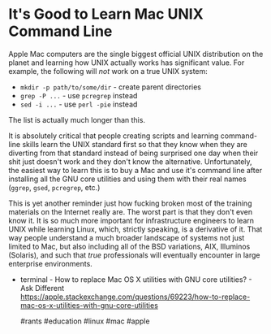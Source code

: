 # It's Good to Learn Mac UNIX Command Line

Apple Mac computers are the single biggest official UNIX distribution on
the planet and learning how UNIX actually works has significant value.
For example, the following will *not* work on a true UNIX system:

* `mkdir -p path/to/some/dir` - create parent directories
* `grep -P ...` - use `pcregrep` instead
* `sed -i ...` - use `perl -pie` instead

The list is actually much longer than this.

It is absolutely critical that people creating scripts and learning
command-line skills learn the UNIX standard first so that they know when
they are diverting from that standard instead of being surprised one day
when their shit just doesn't work and they don't know the alternative.
Unfortunately, the easiest way to learn this is to buy a Mac and use
it's command line after installing all the GNU core utilities and using
them with their real names (`ggrep`, `gsed`, `pcregrep`, etc.)

This is yet another reminder just how fucking broken most of the
training materials on the Internet really are. The worst part is that
they don't even know it. It is so much more important for infrastructure
engineers to learn UNIX while learning Linux, which, strictly speaking,
is a derivative of it. That way people understand a much broader
landscape of systems not just limited to Mac, but also including all of
the BSD variations, AIX, Illuminos (Solaris), and such that *true*
professionals will eventually encounter in large enterprise environments.

* terminal - How to replace Mac OS X utilities with GNU core utilities? - Ask Different  
  <https://apple.stackexchange.com/questions/69223/how-to-replace-mac-os-x-utilities-with-gnu-core-utilities>

    #rants #education #linux #mac #apple
